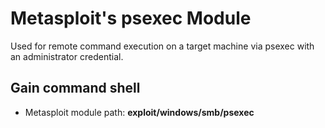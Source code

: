 # Metasploit's psexec Module

Used for remote command execution on a target machine via psexec with an administrator credential.

## Gain command shell

* Metasploit module path: **exploit/windows/smb/psexec**
